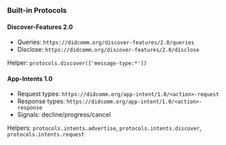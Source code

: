 ### Built-in Protocols

#### Discover-Features 2.0
- Queries: `https://didcomm.org/discover-features/2.0/queries`
- Disclose: `https://didcomm.org/discover-features/2.0/disclose`

Helper: `protocols.discover(['message-type:*'])`

#### App-Intents 1.0
- Request types: `https://didcomm.org/app-intent/1.0/<action>-request`
- Response types: `https://didcomm.org/app-intent/1.0/<action>-response`
- Signals: decline/progress/cancel

Helpers: `protocols.intents.advertise`, `protocols.intents.discover`, `protocols.intents.request`


